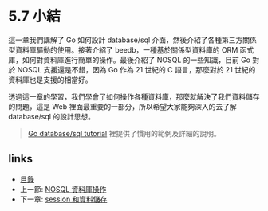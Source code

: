 # 5.7 小結
這一章我們講解了 Go 如何設計 database/sql 介面，然後介紹了各種第三方關係型資料庫驅動的使用。接著介紹了 beedb，一種基於關係型資料庫的 ORM 函式庫，如何對資料庫進行簡單的操作。最後介紹了 NOSQL 的一些知識，目前 Go 對於 NOSQL 支援還是不錯，因為 Go 作為 21 世紀的 C 語言，那麼對於 21 世紀的資料庫也是支援的相當好。

透過這一章的學習，我們學會了如何操作各種資料庫，那麼就解決了我們資料儲存的問題，這是 Web 裡面最重要的一部分，所以希望大家能夠深入的去了解 database/sql 的設計思想。

>[Go database/sql tutorial](http://go-database-sql.org/) 裡提供了慣用的範例及詳細的說明。

## links
   * [目錄](<preface.md>)
   * 上一節: [NOSQL 資料庫操作](<05.6.md>)
   * 下一章: [session 和資料儲存](<06.0.md>)
